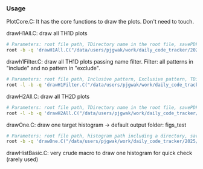 ### Usage
PlotCore.C: It has the core functions to draw the plots. Don't need to touch.

drawH1All.C: draw all TH1D plots
```bash
# Parameters: root file path, TDirectory name in the root file, savePDF
root -b -q 'drawH1All.C("/data/users/pjgwak/work/daily_code_tracker/2025/250827/Pb23_draw_plot_from_FlowSkim/figs/hists.root", "h1", false)'
```

drawh1Filter.C: draw all TH1D plots passing name filter. Filter: all patterns in "include" and no pattern in "exclude".
```bash
# Parameters: root file path, Inclusive pattern, Exclusive pattern, TDirectory name in the root file, savePDF, isDryRun, output directory
root -l -b -q 'drawH1Filter.C("/data/users/pjgwak/work/daily_code_tracker/2025/250827/Pb23_draw_plot_from_FlowSkim/figs/hists.root", "h1", "mass_,PR,SR", "LSB,RSB", false, false, "figs")'
```

drawH2All.C: draw all TH2D plots
```bash
# Parameters: root file path, TDirectory name in the root file, savePDF, isLogZ, output folder
root -l -b -q 'drawH2All.C("/data/users/pjgwak/work/daily_code_tracker/2025/250827/Pb23_draw_plot_from_FlowSkim/figs/hists.root", "h2", false, false, "figs")'
```

drawOne.C: draw one target histogram -> default output folder: figs_test
```bash
# Parameters: root file path, histogram path including a directory, savePDF
root -b -q 'drawOne.C("/data/users/pjgwak/work/daily_code_tracker/2025/250827/Pb23_draw_plot_from_FlowSkim/figs/hists.root", "h1/ctau3D_region6_NP_RSB_all_pt20to30", false)'
```

drawHistBasic.C: very crude macro to draw one histogram for quick check (rarely used)